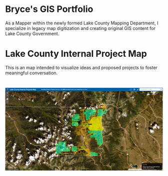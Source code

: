 # Bryce's GIS Portfolio
As a Mapper within the newly formed Lake County Mapping Department, I specialize in legacy map digitization and creating original GIS content for Lake County Government.
# 
# Lake County Internal Project Map
This is an map intended to visualize ideas and proposed projects to foster meaningful conversation.
#
![projectmap](mymapgithub.jpg)
